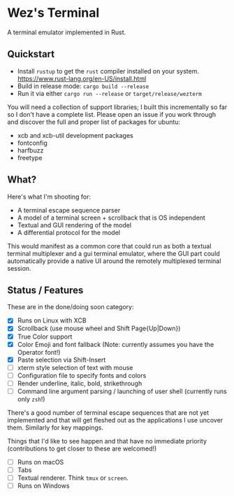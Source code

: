 # Wez's Terminal

A terminal emulator implemented in Rust.

## Quickstart

* Install `rustup` to get the `rust` compiler installed on your system.
  https://www.rust-lang.org/en-US/install.html
* Build in release mode: `cargo build --release`
* Run it via either `cargo run --release` or `target/release/wezterm`

You will need a collection of support libraries; I built this incrementally
so far so I don't have a complete list.  Please open an issue if you work
through and discover the full and proper list of packages for ubuntu:

* xcb and xcb-util development packages
* fontconfig
* harfbuzz
* freetype

## What?

Here's what I'm shooting for:

* A terminal escape sequence parser
* A model of a terminal screen + scrollback that is OS independent
* Textual and GUI rendering of the model
* A differential protocol for the model

This would manifest as a common core that could run as both a textual
terminal multiplexer and a gui terminal emulator, where the GUI part
could automatically provide a native UI around the remotely multiplexed
terminal session.

## Status / Features

These are in the done/doing soon category:

- [x] Runs on Linux with XCB
- [x] Scrollback (use mouse wheel and Shift Page{Up|Down})
- [x] True Color support
- [x] Color Emoji and font fallback (Note: currently assumes you have the Operator font!)
- [x] Paste selection via Shift-Insert
- [ ] xterm style selection of text with mouse
- [ ] Configuration file to specify fonts and colors
- [ ] Render underline, italic, bold, strikethrough
- [ ] Command line argument parsing / launching of user shell (currently runs only `zsh`!)

There's a good number of terminal escape sequences that are not yet implemented
and that will get fleshed out as the applications I use uncover them.
Similarly for key mappings.

Things that I'd like to see happen and that have no immediate priority
(contributions to get closer to these are welcomed!)

- [ ] Runs on macOS
- [ ] Tabs
- [ ] Textual renderer.  Think `tmux` or `screen`.
- [ ] Runs on Windows

